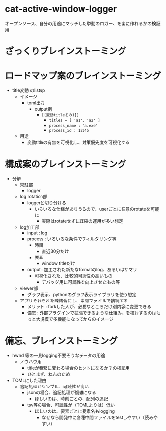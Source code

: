 # cat-active-window-logger
オープンソース、自分の用途にマッチした挙動のロガー、を楽に作れるかの検証用

# ざっくりブレインストーミング

# ロードマップ案のブレインストーミング
- title変動 のlistup
    - イメージ
        - toml出力
            - output例
                - `[[変動titleその1]]`
                    - `titles = [ 'a1', 'a2' ]`
                    - `process_name : 'a.exe'`
                    - `process_id : 12345`
    - 用途
        - 変動titleの有無を可視化し、対策優先度を可視化する

# 構成案のブレインストーミング
- 分解
    - 常駐部
        - logger
    - log rotation部
        - loggerと切り分ける
            - いろいろな仕様がありうるので、userごとに任意のrotateを可能に
                - 実際はrotateせずに圧縮の運用が多い想定
    - log加工部
        - input : log
        - process : いろいろな条件でフィルタリング等
            - 時間
                - 直近30分だけ
            - 要素
                - window titleだけ
        - output : 加工された新たなformatのlog、あるいはサマリ
            - 可視化された、比較的可読性の高いもの
                - デバッグ用に可読性を向上させたもの等
    - viewer部
        - グラフ表示、pythonのグラフ表示ライブラリを使う想定
    - アプリそれぞれを疎結合にし、中間ファイルで接続する
        - メリット : forkした人が、必要なところだけ別内容に変更できる
        - 備忘 : 外部プラグインで拡張できるような仕組み、を検討するのはもっと大規模で多機能になってからのイメージ

# 備忘、ブレインストーミング
- hwnd 等の一見logging不要そうなデータの用途
    - ノウハウ用
        - titleが頻繁に変わる場合のヒントになるか？の検証用
        - ひとまず、ねんのため
- TOMLにした理由
    - 追記処理がシンプル、可読性が高い
        - jsonの場合、追記処理が複雑になる
            - ほしいのは、時刻ごとの、配列の追記
        - tsv等の場合、可読性が（TOMLよりは）低い
            - ほしいのは、要素ごとに要素名もlogging
                - なぜなら開発中に各種中間ファイルをtestしやすい（読みやすい）
